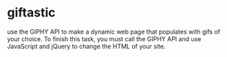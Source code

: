 # giftastic
use the GIPHY API to make a dynamic web page that populates with gifs of your choice. To finish this task, you must call the GIPHY API and use JavaScript and jQuery to change the HTML of your site.
